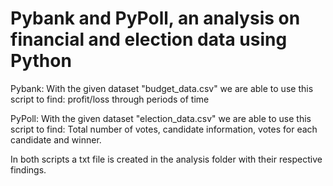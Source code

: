 # Pybank and PyPoll, an analysis on financial and election data using Python 

Pybank: With the given dataset "budget_data.csv" we are able to use this script to find: profit/loss through periods of time

PyPoll: With the given dataset "election_data.csv" we are able to use this script to find: Total number of votes, candidate information, votes for each candidate and winner.

In both scripts a txt file is created in the analysis folder with their respective findings. 
